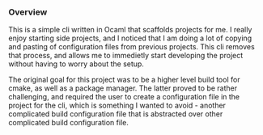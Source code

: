 ### Overview

This is a simple cli written in Ocaml that scaffolds projects for me. I really enjoy starting
side projects, and I noticed that I am doing a lot of copying and pasting
of configuration files from previous projects. This cli removes that process,
and allows me to immedietly start developing the project without having
to worry about the setup.

The original goal for this project was to be a higher level build tool
for cmake, as well as a package manager. The latter proved to be rather challenging,
and required the user to create a configuration file in the project for the cli, which is
something I wanted to avoid - another complicated build configuration file that
is abstracted over other complicated build configuration file.
